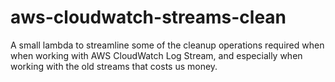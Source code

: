 # aws-cloudwatch-streams-clean

A small lambda to streamline some of the cleanup operations required when when working with AWS CloudWatch Log Stream, and especially when working with the old streams that costs us money.